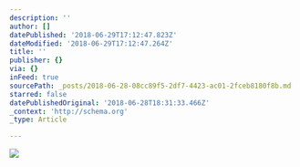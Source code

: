 ```yaml
---
description: ''
author: []
datePublished: '2018-06-29T17:12:47.823Z'
dateModified: '2018-06-29T17:12:47.264Z'
title: ''
publisher: {}
via: {}
inFeed: true
sourcePath: _posts/2018-06-28-08cc89f5-2df7-4423-ac01-2fceb8180f8b.md
starred: false
datePublishedOriginal: '2018-06-28T18:31:33.466Z'
_context: 'http://schema.org'
_type: Article

---
```

![](https://the-grid-user-content.s3-us-west-2.amazonaws.com/f6c8cdef-5b1d-47b8-8e42-490c2b97d110.jpg)